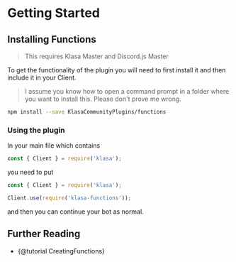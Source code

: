 # Getting Started

## Installing Functions

> This requires Klasa Master and Discord.js Master

To get the functionality of the plugin you will need to first install it and then include it in your Client.

> I assume you know how to open a command prompt in a folder where you want to install this. Please don't prove me wrong.

```sh
npm install --save KlasaCommunityPlugins/functions
```

### Using the plugin

In your main file which contains

```js
const { Client } = require('klasa');
```

you need to put

```js
const { Client } = require('klasa');

Client.use(require('klasa-functions'));
```

and then you can continue your bot as normal.

## Further Reading

- {@tutorial CreatingFunctions}
